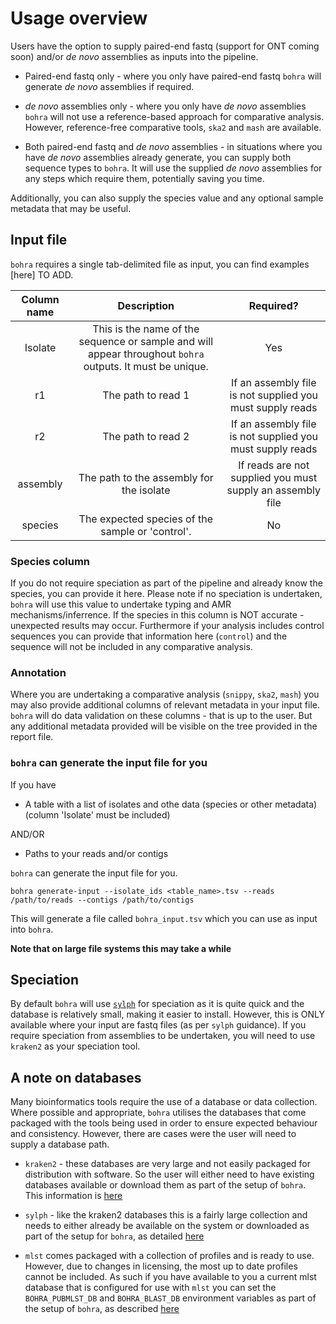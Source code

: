 # Usage overview

Users have the option to supply paired-end fastq (support for ONT coming soon) and/or _de novo_ assemblies as inputs into the pipeline. 

- Paired-end fastq only - where you only have paired-end fastq `bohra` will generate _de novo_ assemblies if required.

- _de novo_ assemblies only - where you only have _de novo_ assemblies `bohra` will not use a reference-based approach for comparative analysis. However, reference-free comparative tools, `ska2` and `mash` are available.

- Both paired-end fastq and _de novo_ assemblies - in situations where you have _de novo_ assemblies already generate, you can supply both sequence types to `bohra`. It will use the supplied _de novo_ assemblies for any steps which require them, potentially saving you time.

Additionally, you can also supply the species value and any optional sample metadata that may be useful.

## Input file

`bohra` requires a single tab-delimited file as input, you can find examples [here] TO ADD.

| Column name | Description | Required? | 
| :---: | :---: | :---: | 
| Isolate | This is the name of the sequence or sample and will appear throughout `bohra` outputs. It must be unique.| Yes|
| r1 | The path to read 1 | If an assembly file is not supplied you must supply reads | 
| r2 | The path to read 2 | If an assembly file is not supplied you must supply reads |
| assembly | The path to the assembly for the isolate | If reads are not supplied you must supply an assembly file |
| species | The expected species of the sample or 'control'.  | No |

### Species column

If you do not require speciation as part of the pipeline and already know the species, you can provide it here. Please note if no speciation is undertaken, `bohra` will use this value to undertake typing and AMR mechanisms/inferrence. If the species in this column is NOT accurate - unexpected results may occur. Furthermore if your analysis includes control sequences you can provide that information here (`control`) and the sequence will not be included in any comparative analysis.

### Annotation

Where you are undertaking a comparative analysis (`snippy`, `ska2`, `mash`) you may also provide additional columns of relevant metadata in your input file. `bohra` will do data validation on these columns - that is up to the user. But any additional metadata provided will be visible on the tree provided in the report file.

### `bohra` can generate the input file for you

If you have 

* A table with a list of isolates and othe data (species or other metadata) (column 'Isolate' must be included) 

AND/OR

* Paths to your reads and/or contigs

`bohra` can generate the input file for you. 

```
bohra generate-input --isolate_ids <table_name>.tsv --reads /path/to/reads --contigs /path/to/contigs
```
This will generate a file called `bohra_input.tsv` which you can use as input into `bohra`.

**Note that on large file systems this may take a while**

## Speciation

By default `bohra` will use [`sylph`](https://sylph-docs.github.io) for speciation as it is quite quick and the database is relatively small, making it easier to install. However, this is ONLY available where your input are fastq files (as per `sylph` guidance). If you require speciation from assemblies to be undertaken, you will need to use `kraken2` as your speciation tool.

## A note on databases

Many bioinformatics tools require the use of a database or data collection. Where possible and appropriate, `bohra` utilises the databases that come packaged with the tools being used in order to ensure expected behaviour and consistency. However, there are cases were the user will need to supply a database path. 

* `kraken2` - these databases are very large and not easily packaged for distribution with software. So the user will either need to have existing databases available or download them as part of the setup of `bohra`. This information is [here](../installation.md)

* `sylph` - like the kraken2 databases this is a fairly large collection and needs to either already be available on the system or downloaded as part of the setup for `bohra`, as detailed [here](../installation.md)

* `mlst` comes packaged with a collection of profiles and is ready to use. However, due to changes in licensing, the most up to date profiles cannot be included. As such if you have available to you a current mlst database that is configured for use with `mlst` you can set the `BOHRA_PUBMLST_DB` and `BOHRA_BLAST_DB` environment variables as part of the setup of `bohra`, as described [here](../installation.md)